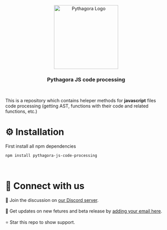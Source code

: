 <p align=center>
  <picture>
    <source media="(prefers-color-scheme: dark)" srcset="https://user-images.githubusercontent.com/10895136/228003796-7e3319ad-f0b1-4da9-a2d0-6cf67ccc7a32.png">
    <img height="200px" alt="Pythagora Logo" src="https://user-images.githubusercontent.com/10895136/228003796-7e3319ad-f0b1-4da9-a2d0-6cf67ccc7a32.png">
  </picture>
</p>

<h3 align="center">Pythagora JS code processing</h3>
<br>
<p>This is a repository which contains heleper methods for <b>javascript</b> files code processing (getting AST, functions with their code and related functions, etc.)</p>

<h1>⚙️ Installation</h1>
First install all npm dependencies

```bash
npm install pythagora-js-code-processing
```
<br>
<h1 id="connectwithus">🔗 Connect with us</h1>
💬 Join the discussion on <a href="https://discord.gg/npC5TAfj6e" target="_blank">our Discord server</a>.
<br><br>
📨 Get updates on new fetures and beta release by <a href="http://eepurl.com/ikg_nT" target="_blank">adding your email here</a>.
<br><br>
⭐ Star this repo to show support.
<br><br>